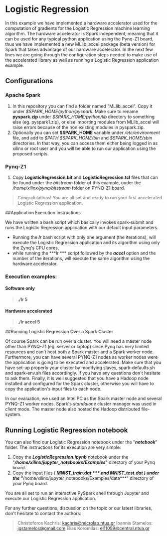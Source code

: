 # Logistic Regression  

In this example we have implemented a hardware accelerator used for the computation of gradients for the Logistic Regression machine learning algorithm. The hardware accelerator is Spark independent, meaning that it can be used for any typical python application using the Pynq-Z1 board, thus we have implemented a new MLlib_accel package (beta version) for Spark that takes advantage of our hardware accelerator. In the next few lines we are going through the configuration steps needed to make use of the accelerated library as well as running a Logistic Regression application example.

## Configurations

### Apache Spark

1. In this repository you can find a folder named "MLlib_accel". Copy it under *\$SPARK_HOME/python/pyspark*. Make sure to rename **pyspark.zip** under *\$SPARK_HOME/python/lib* directory to something else (eg. pyspark1.zip), or else importing modules from MLlib_accel will raise errors because of the non existing modules in pyspark.zip.
2. Optionally you can set **\$SPARK_HOME** variable under */etc/environment* file, and add to *\$PATH $SPARK_HOME/bin* and *\$SPARK_HOME/sbin* directories. In that way, you can access them either being logged in as xilinx or root user and you will be able to run our application using the proposed scripts.

### Pynq-Z1

1. Copy **LogisticRegression.bit** and **LogisticRegression.tcl** files that can be found under the *bitstream* folder of this example, under the */home/xilinx/pynq/bitstream* folder on PYNQ-Z1 board.

> Congratulations! You are all set and ready to run your first accelerated Logistic Regression application.

##Application Execution Instructions

We have written a bash script which basically invokes spark-submit and runs the Logistic Regression application with our default input parameters.
- Running the ***lr*** bash script with only one argument (the iterations), will execute the Logistic Regression application and its algorithm using only the Zynq's CPU cores,  
- while running the ***lr *** script  followed by the ***accel*** option and the number of the iterations, will execute the same algorithm using the hardware accelerator. 
### Execution examples:
#### Software only
> **./lr 5**
#### Hardware accelerated
> **./lr accel 5**

##Running Logistic Regression Over a  Spark Cluster

Of course Spark can be run over a cluster. You will need a master node other than PYNQ-Z1 (eg. server or laptop) since Pynq has very limited resources and can't host both a Spark master and a Spark worker node. Furthermore, you can have several PYNQ-Z1 nodes as worker nodes were the application is going to be executed and accelerated. Make sure  that you have set-up properly your cluster by modifying slaves, spark-defaults.sh and spark-env.sh files accordingly. If you have any questions don't hesitate to ask them. Finally, it is well suggested that you have a Hadoop node installed and configured for the Spark cluster, otherwise you will have to copy the application's input files to each node.

In our evaluation, we used an Intel PC as the Spark master node and several PYNQ-Z1 worker nodes. Spark's *standalone* cluster manager was used in *client* mode. The master node also hosted the Hadoop distributed file-system.  


## Running Logistic Regression notebook

You can also find our Logistic Regression notebook under the "***notebook***" folder. The instructions for its execution are very simple:

1. Copy the ***LogisticRegression.ipynb*** notebook under the "***/home/xilinx/jupyter_notebooks/Examples***" directory of your Pynq board. 
2. Copy the input files ( ***MNIST_train.dat *** and ***MNIST_test.dat*** ) under the "***/home/xilinx/jupyter_notebooks/Examples/data***" directory of your Pynq board. 

You are all set to run an interactive PySpark shell through Jupyter and execute our Logistic Regression application.
 

For any further questions, discussion on the topic or our latest libraries, don't hesitate to contact the authors:
>Christoforos Kachris: kachris@microlab.ntua.gr
Ioannis Stamelos: jgstamelos@gmail.com
Elias Koromilas: el11059@central.ntua.gr


